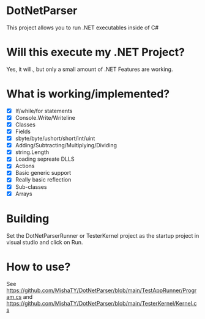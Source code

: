 # DotNetParser
This project allows you to run .NET executables inside of C#

# Will this execute my .NET Project?
Yes, it will., but only a small amount of .NET Features are working.

# What is working/implemented?
- [X] If/while/for statements
- [X] Console.Write/Writeline
- [X] Classes
- [X] Fields
- [X] sbyte/byte/ushort/short/int/uint
- [X] Adding/Subtracting/Multiplying/Dividing
- [X] string.Length
- [X] Loading sepreate DLLS
- [X] Actions
- [X] Basic generic support
- [X] Really basic reflection
- [X] Sub-classes
- [X] Arrays

# Building
Set the DotNetParserRunner or TesterKernel project as the startup project in visual studio and click on Run.

# How to use?
See https://github.com/MishaTY/DotNetParser/blob/main/TestAppRunner/Program.cs and https://github.com/MishaTY/DotNetParser/blob/main/TesterKernel/Kernel.cs
